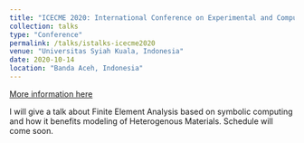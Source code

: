 ```yaml
---
title: "ICECME 2020: International Conference on Experimental and Computational Mechanics in Engineering"
collection: talks
type: "Conference"
permalink: /talks/istalks-icecme2020
venue: "Universitas Syiah Kuala, Indonesia"
date: 2020-10-14
location: "Banda Aceh, Indonesia"
---
```


[More information here](https://conferencemechanic.unsyiah.ac.id/)

I will give a talk about Finite Element Analysis based on symbolic computing and how it benefits modeling of Heterogenous Materials. Schedule will come soon.
